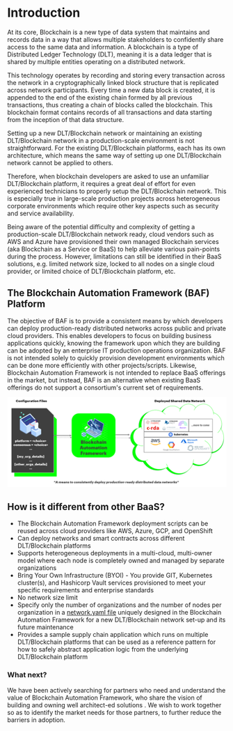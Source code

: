 # Introduction

At its core, Blockchain is a new type of data system that maintains and records data in a way that
allows multiple stakeholders to confidently share access to the same data and information. A
blockchain is a type of Distributed Ledger Technology (DLT), meaning it is a data ledger that is
shared by multiple entities operating on a distributed network.

This technology operates by
recording and storing every transaction across the network in a cryptographically linked block
structure that is replicated across network participants. Every time a new data block is created, it
is appended to the end of the existing chain formed by all previous transactions, thus creating a
chain of blocks called the blockchain. This blockchain format contains records of all transactions
and data starting from the inception of that data structure.

Setting up a new DLT/Blockchain network or maintaining an existing DLT/Blockchain network in a production-scale environment is not straightforward. For the existing DLT/Blockchain platforms, each has its own architecture, which means the same way of setting up one DLT/Blockchain network cannot be applied to others. 

Therefore, when blockchain developers are asked to use an unfamiliar DLT/Blockchain platform, it requires a great deal of effort for even experienced technicians to properly setup the DLT/Blockchain network. This is especially true in large-scale production projects across heterogeneous corporate environments which require other key aspects such as security and service availability.

Being aware of the potential difficulty and complexity of getting a production-scale DLT/Blockchain network ready, cloud vendors such as AWS and Azure have provisioned their own managed Blockchain services (aka Blockchain as a Service or BaaS) to help alleviate various pain-points during the process. However, limitations can still be identified in their BaaS solutions, e.g. limited network size, locked to all nodes on a single cloud provider, or limited choice of DLT/Blockchain platform, etc.

## **The Blockchain Automation Framework (BAF) Platform**
The objective of BAF is to provide a consistent means by which developers can deploy production-ready distributed networks across public and private cloud providers. This enables developers to focus on building business applications quickly, knowing the framework upon which they are building can be adopted by an enterprise IT production operations organization. BAF is not intended solely to quickly provision development environments which can be done more efficiently with other projects/scripts. Likewise, Blockchain Automation Framework is not intended to replace BaaS offerings in the market, but instead, BAF is an alternative when existing BaaS offerings do not support a consortium's current set of requirements. 

![](../images/blockchain-automation-framework-overview.png)

## **How is it different from other BaaS?**
- The Blockchain Automation Framework deployment scripts can be reused across cloud providers like AWS, Azure, GCP, and OpenShift
- Can deploy networks and smart contracts across different DLT/Blockchain platforms
- Supports heterogeneous deployments in a multi-cloud, multi-owner model where each node is completely owned and managed by separate organizations
- Bring Your Own Infrastructure (BYOI) - You provide GIT, Kubernetes cluster(s), and Hashicorp Vault services provisioned to meet your specific requirements and enterprise standards
- No network size limit
- Specify only the number of organizations and the number of nodes per organization in a [network.yaml file](./operations/fabric_networkyaml.md) uniquely designed in the Blockchain Automation Framework for a new DLT/Blockchain network set-up and its future maintenance
- Provides a sample supply chain application which runs on multiple DLT/Blockchain platforms that can be used as a reference pattern for how to safely abstract application logic from the underlying DLT/Blockchain platform

### What next?
 We have been actively searching for partners who need  and understand the value of Blockchain Automation Framework, who share the vision of building and owning well architect-ed solutions . We wish to work together so as to identify the market needs for those partners, to further reduce the barriers in adoption.